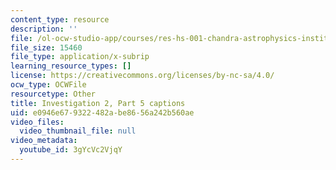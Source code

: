 ```yaml
---
content_type: resource
description: ''
file: /ol-ocw-studio-app/courses/res-hs-001-chandra-astrophysics-institute/3gYcVc2VjqY_captions.webvtt
file_size: 15460
file_type: application/x-subrip
learning_resource_types: []
license: https://creativecommons.org/licenses/by-nc-sa/4.0/
ocw_type: OCWFile
resourcetype: Other
title: Investigation 2, Part 5 captions
uid: e0946e67-9322-482a-be86-56a242b560ae
video_files:
  video_thumbnail_file: null
video_metadata:
  youtube_id: 3gYcVc2VjqY
---
```

